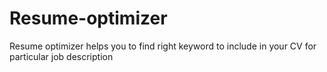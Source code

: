 # Resume-optimizer
Resume optimizer helps you to find right keyword to include in your CV for particular job description
